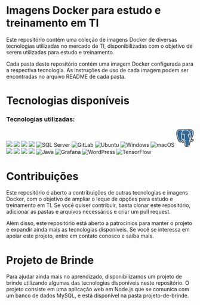 # Imagens Docker para estudo e treinamento em TI

Este repositório contém uma coleção de imagens Docker de diversas tecnologias utilizadas no mercado de TI, disponibilizadas com o objetivo de serem utilizadas para estudo e treinamento.

Cada pasta deste repositório contém uma imagem Docker configurada para a respectiva tecnologia. As instruções de uso de cada imagem podem ser encontradas no arquivo README de cada pasta.

<h1>Tecnologias disponíveis</h1>

### Tecnologias utilizadas:

<div>
  <img src="https://img.icons8.com/color/48/000000/docker.png">
  <img src="https://img.icons8.com/color/48/000000/python.png">
  <img src="https://img.icons8.com/color/48/000000/nodejs.png">
  <img src="https://img.icons8.com/color/48/000000/react-native.png">
  <img src="https://img.icons8.com/color/48/000000/microsoft-sql-server.png" alt="SQL Server">
  <img src="https://img.icons8.com/color/48/000000/gitlab.png" alt="GitLab">
  <img src="https://img.icons8.com/color/48/000000/ubuntu.png" alt="Ubuntu">
  <img src="https://img.icons8.com/color/48/000000/windows-10.png" alt="Windows">
  <img src="https://img.icons8.com/color/48/000000/mac-os.png" alt="macOS">
  <img src="imgs/postgre.png" alt="PostgreSQL" width="48px">
  <img src="https://img.icons8.com/color/48/000000/terraform.png">
  <img src="https://img.icons8.com/color/48/000000/git.png">
  <img src="https://img.icons8.com/color/48/000000/jenkins.png">
  <img src="https://img.icons8.com/color/48/000000/mysql.png">
  <img src="https://img.icons8.com/color/48/000000/java-coffee-cup-logo.png" alt="Java">
  <img src="https://img.icons8.com/color/48/000000/grafana.png" alt="Grafana">
  <img src="https://img.icons8.com/color/48/000000/wordpress.png" alt="WordPress">
  <img src="https://img.icons8.com/color/48/000000/tensorflow.png" alt="TensorFlow">
</div>

<!-- | ![Docker](https://img.icons8.com/color/48/000000/docker.png) Docker | ![Python](https://img.icons8.com/color/48/000000/python.png) Python | ![Node.js](https://img.icons8.com/color/48/000000/nodejs.png) Node.js |
| :-: | :-: | :-: |
| ![React](https://img.icons8.com/color/48/000000/react-native.png) React | ![MySQL](https://img.icons8.com/color/48/000000/mysql.png) MySQL | ![PostgreSQL](https://img.icons8.com/color/48/000000/postgresql.png) PostgreSQL |
| ![Terraform](https://img.icons8.com/color/48/000000/terraform.png) Terraform | ![Git](https://img.icons8.com/color/48/000000/git.png) Git | ![Jenkins](https://img.icons8.com/color/48/000000/jenkins.png) Jenkins | -->


<h1>Contribuições</h1>

Este repositório é aberto a contribuições de outras tecnologias e imagens Docker, com o objetivo de ampliar o leque de opções para estudo e treinamento em TI. Se você quiser contribuir, basta clonar este repositório, adicionar as pastas e arquivos necessários e criar um pull request.

Além disso, este repositório está aberto a patrocínios para manter o projeto e expandir ainda mais as tecnologias disponíveis. Se você se interessa em apoiar este projeto, entre em contato conosco e saiba mais.

<h1> Projeto de Brinde </h1>
Para ajudar ainda mais no aprendizado, disponibilizamos um projeto de brinde utilizando algumas das tecnologias disponíveis neste repositório. O projeto consiste em uma aplicação web em Node.js que se comunica com um banco de dados MySQL, e está disponível na pasta projeto-de-brinde.
